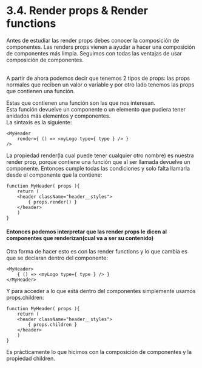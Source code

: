 # 3.4. Render props & Render functions

Antes de estudiar las render props debes conocer la composición de componentes. Las renders props vienen a ayudar a hacer una composición de componentes más limpia. Seguimos con todas las ventajas de usar composición de componentes.

\
A partir de ahora podemos decir que tenemos 2 tipos de props: las props normales que reciben un valor o variable y por otro lado tenemos las props que contienen una función.&#x20;

Estas que contienen una función son las que nos interesan.\
Esta función devuelve un componente o un elemento que pudiera tener anidados más elementos y componentes.\
La sintaxis es la siguiente:

```
<MyHeader 
	render={ () => <myLogo type={ type } /> } 
/> 
```

La propiedad render(la cual puede tener cualquier otro nombre) es nuestra render prop, porque contiene una función que al ser llamada devuelve un componente. Entonces cumple todas las condiciones y solo falta llamarla desde el componente que la contiene:

```
function MyHeader( props ){
	return (
	<header className="header__styles">
		{ props.render() }
	</header>
	)
} 
```

#### Entonces podemos interpretar que las render props le dicen al componentes que renderizan(cual va a ser su contenido)

Otra forma de hacer esto es con las render functions y lo que cambia es que se declaran dentro del componente:

```
<MyHeader>
	{ () => <myLogo type={ type } /> } 
</MyHeader>
```

Y para acceder a lo que está dentro del componentes simplemente usamos props.children:

```
function MyHeader( props ){
	return (
	<header className="header__styles">
		{ props.children }
	</header>
	)
} 
```

Es prácticamente lo que hicimos con la composición de componentes y la propiedad children.
